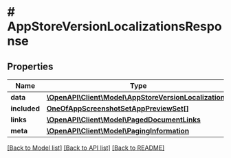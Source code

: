 # # AppStoreVersionLocalizationsResponse

## Properties

Name | Type | Description | Notes
------------ | ------------- | ------------- | -------------
**data** | [**\OpenAPI\Client\Model\AppStoreVersionLocalization[]**](AppStoreVersionLocalization.md) |  | 
**included** | [**OneOfAppScreenshotSetAppPreviewSet[]**](OneOfAppScreenshotSetAppPreviewSet.md) |  | [optional] 
**links** | [**\OpenAPI\Client\Model\PagedDocumentLinks**](PagedDocumentLinks.md) |  | 
**meta** | [**\OpenAPI\Client\Model\PagingInformation**](PagingInformation.md) |  | [optional] 

[[Back to Model list]](../../README.md#documentation-for-models) [[Back to API list]](../../README.md#documentation-for-api-endpoints) [[Back to README]](../../README.md)


